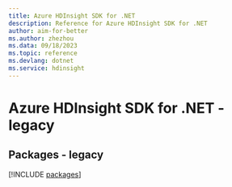 ```yaml
---
title: Azure HDInsight SDK for .NET
description: Reference for Azure HDInsight SDK for .NET
author: aim-for-better
ms.author: zhezhou
ms.data: 09/18/2023
ms.topic: reference
ms.devlang: dotnet
ms.service: hdinsight
---
```

# Azure HDInsight SDK for .NET - legacy
## Packages - legacy
[!INCLUDE [packages](hdinsight-index.md)]